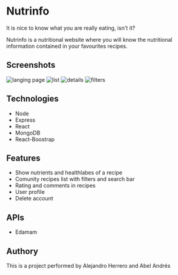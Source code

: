 # Nutrinfo
It is nice to know what you are really eating, isn't it? 

Nutrinfo is a nutritional website where you will know the nutritional information contained in your favourites recipes.

## Screenshots
![langing page](https://res.cloudinary.com/abel-av/image/upload/v1616111186/nutrinfo/nutrinfo_landing2_vbmrgo.png)
![list](https://res.cloudinary.com/abel-av/image/upload/v1616110391/nutrinfo/nutrinfo_list_urylt8.png)
![details](https://res.cloudinary.com/abel-av/image/upload/v1616110391/nutrinfo/nutrinfo_details_qrmsph.png)
![filters](https://res.cloudinary.com/abel-av/image/upload/v1616110391/nutrinfo/nutrinfo_filters_mcao9s.png)

## Technologies
* Node
* Express
* React
* MongoDB
* React-Boostrap

## Features
* Show nutrients and healthlabes of a recipe
* Comunity recipes list with filters and search bar
* Rating and comments in recipes
* User profile
* Delete account

## APIs
* Edamam

## Authory
This is a project performed by Alejandro Herrero and Abel Andrés

